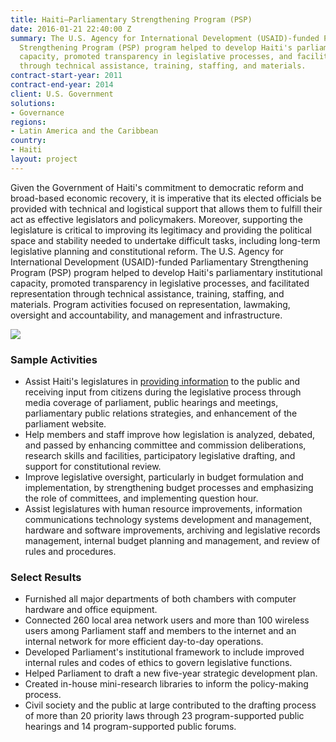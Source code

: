 ```yaml
---
title: Haiti—Parliamentary Strengthening Program (PSP)
date: 2016-01-21 22:40:00 Z
summary: The U.S. Agency for International Development (USAID)-funded Parliamentary
  Strengthening Program (PSP) program helped to develop Haiti's parliamentary institutional
  capacity, promoted transparency in legislative processes, and facilitated representation
  through technical assistance, training, staffing, and materials.
contract-start-year: 2011
contract-end-year: 2014
client: U.S. Government
solutions:
- Governance
regions:
- Latin America and the Caribbean
country:
- Haiti
layout: project
---
```


Given the Government of Haiti's commitment to democratic reform and broad-based economic recovery, it is imperative that its elected officials be provided with technical and logistical support that allows them to fulfill their act as effective legislators and policymakers. Moreover, supporting the legislature is critical to improving its legitimacy and providing the political space and stability needed to undertake difficult tasks, including long-term legislative planning and constitutional reform. The U.S. Agency for International Development (USAID)-funded Parliamentary Strengthening Program (PSP) program helped to develop Haiti's parliamentary institutional capacity, promoted transparency in legislative processes, and facilitated representation through technical assistance, training, staffing, and materials. Program activities focused on representation, lawmaking, oversight and accountability, and management and infrastructure.

![][1]

### Sample Activities

* Assist Haiti's legislatures in [providing information][2] to the public and receiving input from citizens during the legislative process through media coverage of parliament, public hearings and meetings, parliamentary public relations strategies, and enhancement of the parliament website.
* Help members and staff improve how legislation is analyzed, debated, and passed by enhancing committee and commission deliberations, research skills and facilities, participatory legislative drafting, and support for constitutional review.
* Improve legislative oversight, particularly in budget formulation and implementation, by strengthening budget processes and emphasizing the role of committees, and implementing question hour.
* Assist legislatures with human resource improvements, information communications technology systems development and management, hardware and software improvements, archiving and legislative records management, internal budget planning and management, and review of rules and procedures.

### Select Results

* Furnished all major departments of both chambers with computer hardware and office equipment.
* Connected 260 local area network users and more than 100 wireless users among Parliament staff and
members to the internet and an internal network for more efficient day-to-day
operations.
* Developed Parliament's institutional framework to include improved internal rules and codes of ethics to govern legislative functions.
* Helped Parliament to draft a new five-year strategic development plan.
* Created in-house mini-research libraries to inform the policy-making
process.
* Civil society and the public at large contributed to the drafting process of more than 20 priority laws through 23 program-supported public hearings and 14 program-supported public forums.

[1]: https://assetify-dai.com/projects/HaitiParliament.jpg
[2]: http://www.youtube.com/watch?v=ECNdMAfUThE&feature=youtu.be
